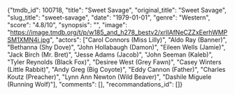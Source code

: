 {"tmdb_id": 100718, "title": "Sweet Savage", "original_title": "Sweet Savage", "slug_title": "sweet-savage", "date": "1979-01-01", "genre": "Western", "score": "4.8/10", "synopsis": "", "image": "https://image.tmdb.org/t/p/w185_and_h278_bestv2/xrlIAfNeCZZxEerhWMPSM1XMN4i.jpg", "actors": ["Carol Connors (Miss Lilly)", "Aldo Ray (Banner)", "Bethanna (Shy Dove)", "John Hollabaugh (Damon)", "Eileen Wells (Jamie)", "Jack Birch (Mr. Bret)", "Jesse Adams (Jacob)", "John Seeman (Kaleb)", "Tyler Reynolds (Black Fox)", "Desiree West (Grey Fawn)", "Casey Winters (Little Rabbit)", "Andy Greg (Big Coyote)", "Eddy Cannon (Father)", "Charles Koutz (Preacher)", "Lynn Ann Newton (Wild Beaver)", "Dashile Miguele (Running Wolf)"], "comments": [], "recommandations_id": []}